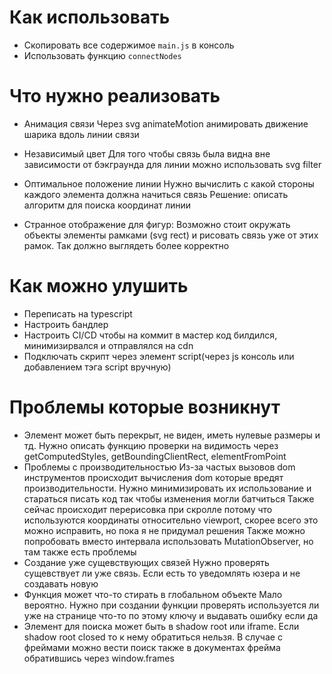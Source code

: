 # Как использовать

- Скопировать все содержимое `main.js` в консоль
- Использовать функцию `connectNodes`

# Что нужно реализовать

- Анимация связи
  Через svg animateMotion анимировать движение шарика вдоль линии связи

- Независимый цвет
  Для того чтобы связь была видна вне зависимости от бэкграунда для линии можно использовать svg filter

- Оптимальное положение линии
  Нужно вычислить с какой стороны каждого элемента должна начиться связь
  Решение: описать алгоритм для поиска координат линии

- Странное отображение для фигур:
  Возможно стоит окружать объекты элементы рамками (svg rect) и рисовать связь уже от этих рамок. Так должно выглядеть более корректно

# Как можно улушить

- Переписать на typescript
- Настроить бандлер
- Настроить CI/СD чтобы на коммит в мастер код билдился, минимизирвался и отправлялся на cdn
- Подключать скрипт через элемент script(через js консоль или добавлением тэга script вручную)

# Проблемы которые возникнут

- Элемент может быть перекрыт, не виден, иметь нулевые размеры и тд.
  Нужно описать функцию проверки на видимость через getComputedStyles, getBoundingClientRect, elementFromPoint
- Проблемы с производительностью
  Из-за частых вызовов dom инструментов происходит вычисления dom которые вредят производительности.
  Нужно минимизировать их использование и стараться писать код так чтобы изменения могли батчиться
  Также сейчас происходит перерисовка при скролле потому что используются координаты относительно viewport, скорее всего это можно исправить, но пока я не придумал решения
  Также можно попробовать вместо интервала использовать MutationObserver, но там также есть проблемы
- Создание уже сущевствующих связей
  Нужно проверять сущевствует ли уже связь. Если есть то уведомлять юзера и не создавать новую
- Функция может что-то стирать в глобальном объекте
  Мало вероятно. Нужно при создании функции проверять используется ли уже на странице что-то по этому ключу и выдавать ошибку если да
- Элемент для поиска может быть в shadow root или iframe. Если shadow root closed то к нему обратиться нельзя. В случае с фреймами можно вести поиск также в документах фрейма обратившись через window.frames
